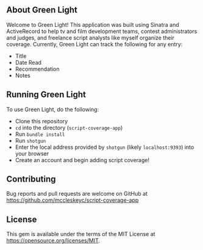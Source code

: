 ## About Green Light
Welcome to Green Light! This application was built using Sinatra and ActiveRecord to help tv and film development teams, contest administrators and judges, and freelance script analysts like myself organize their coverage. Currently, Green Light can track the following for any entry:
- Title
- Date Read
- Recommendation
- Notes

## Running Green Light
To use Green Light, do the following:
- Clone this repository
- `cd` into the directory (`script-coverage-app`)
- Run `bundle install`
- Run `shotgun`
- Enter the local address provided by `shotgun` (likely `localhost:9393`) into your browser
- Create an account and begin adding script coverage!

## Contributing

Bug reports and pull requests are welcome on GitHub at https://github.com/mccleskeyc/script-coverage-app

## License
This gem is available under the terms of the MIT License at https://opensource.org/licenses/MIT.
